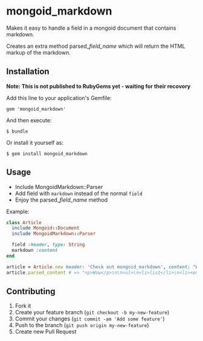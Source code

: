 # mongoid_markdown

Makes it easy to handle a field in a mongoid document that contains markdown.

Creates an extra method parsed_*field_name* which will return the HTML markup of the markdown.

## Installation

**Note: This is not published to RubyGems yet - waiting for their recovory**

Add this line to your application's Gemfile:

    gem 'mongoid_markdown'

And then execute:

    $ bundle

Or install it yourself as:

    $ gem install mongoid_markdown

## Usage

* Include MongoidMarkdown::Parser
* Add field with `markdown` instead of the normal `field`
* Enjoy the parsed_*field_name* method

Example:
```ruby
class Article
  include Mongoid::Document
  include MongoidMarkdown::Parser

  field :header, type: String
  markdown :content
end

article = Article.new header: 'Check out mongoid_markdown', content: "Wow\n\n* list\n* *items*"
article.parsed_content # => "<p>Wow</p>\n\n<ul>\n<li>list</li>\n<li><em>items</em></li>\n</ul>\n"
```

## Contributing

1. Fork it
2. Create your feature branch (`git checkout -b my-new-feature`)
3. Commit your changes (`git commit -am 'Add some feature'`)
4. Push to the branch (`git push origin my-new-feature`)
5. Create new Pull Request
